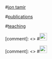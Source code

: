 
#[jon tamir](index.html)

#[publications](publications.html)

#[teaching](teaching.html)

[comment]: <> #[<img src="github.png" width="24">](https://github.com/jtamir)

[comment]: <> #[<img src="ghat.png" width="24">](https://scholar.google.com/citations?user=F_6aatkAAAAJ&hl=en)

